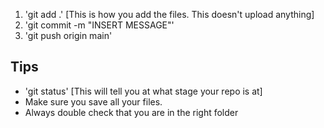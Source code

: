 1. 'git add .' [This is how you add the files. This doesn't upload anything]
2. 'git commit -m "INSERT MESSAGE"' 
3. 'git push origin main'

## Tips
- 'git status' [This will tell you at what stage your repo is at]
- Make sure you save all your files.
- Always double check that you are in the right folder

